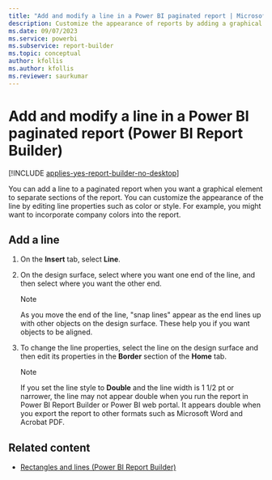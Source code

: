 ```yaml
---
title: "Add and modify a line in a Power BI paginated report | Microsoft Docs"
description: Customize the appearance of reports by adding a graphical element to separate sections or by editing line properties to change color or style in Power BI Report Builder.
ms.date: 09/07/2023
ms.service: powerbi
ms.subservice: report-builder
ms.topic: conceptual
author: kfollis
ms.author: kfollis
ms.reviewer: saurkumar
---
```

# Add and modify a line in a Power BI paginated report (Power BI Report Builder)

[!INCLUDE [applies-yes-report-builder-no-desktop](../../includes/applies-yes-report-builder-no-desktop.md)]

  You can add a line to a paginated report when you want a graphical element to separate sections of the report. You can customize the appearance of the line by editing line properties such as color or style. For example, you might want to incorporate company colors into the report.    
      
    
## Add a line    
    
1.  On the **Insert** tab, select **Line**.    
    
1.  On the design surface, select where you want one end of the line, and then select where you want the other end.    
    
     > [!NOTE]    
    >  As you move the end of the line, "snap lines" appear as the end lines up with other objects on the design surface. These help you if you want objects to be aligned.    
    
1.  To change the line properties, select the line on the design surface and then edit its properties in the **Border** section of the **Home** tab.    
    
    > [!NOTE]    
    >  If you set the line style to **Double** and the line width is 1 1/2 pt or narrower, the line may not appear double when you run the report in Power BI Report Builder or Power BI web portal. It appears double when you export the report to other formats such as Microsoft Word and Acrobat PDF.    
    
## Related content

- [Rectangles and lines &#40;Power BI Report Builder&#41;](rectangles-lines-report-builder.md)